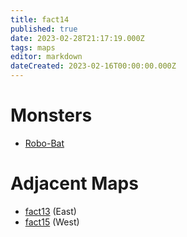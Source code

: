 ```yaml
---
title: fact14
published: true
date: 2023-02-28T21:17:19.000Z
tags: maps
editor: markdown
dateCreated: 2023-02-16T00:00:00.000Z
---
```



# Monsters
 * [Robo-Bat](/monsters/robo-bat)

# Adjacent Maps
 * [fact13](/maps/fact13) (East)
 * [fact15](/maps/fact15) (West)

